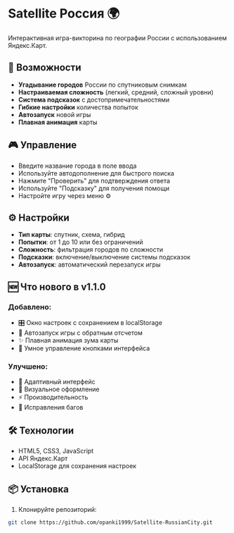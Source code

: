 # Satellite  Россия 🌍

Интерактивная игра-викторина по географии России с использованием Яндекс.Карт.

## 🚀 Возможности

- **Угадывание городов** России по спутниковым снимкам
- **Настраиваемая сложность** (легкий, средний, сложный уровни)
- **Система подсказок** с достопримечательностями
- **Гибкие настройки** количества попыток
- **Автозапуск** новой игры
- **Плавная анимация** карты

## 🎮 Управление

- Введите название города в поле ввода
- Используйте автодополнение для быстрого поиска
- Нажмите "Проверить" для подтверждения ответа
- Используйте "Подсказку" для получения помощи
- Настройте игру через меню ⚙️

## ⚙️ Настройки

- **Тип карты**: спутник, схема, гибрид
- **Попытки**: от 1 до 10 или без ограничений
- **Сложность**: фильтрация городов по сложности
- **Подсказки**: включение/выключение системы подсказок
- **Автозапуск**: автоматический перезапуск игры

## 🆕 Что нового в v1.1.0

### Добавлено:
- 🎛️ Окно настроек с сохранением в localStorage
- 🔄 Автозапуск игры с обратным отсчетом
- ✨ Плавная анимация зума карты
- 🎯 Умное управление кнопками интерфейса

### Улучшено:
- 📱 Адаптивный интерфейс
- 🎨 Визуальное оформление
- ⚡ Производительность
- 🐛 Исправления багов

## 🛠️ Технологии

- HTML5, CSS3, JavaScript
- API Яндекс.Карт
- LocalStorage для сохранения настроек

## 📦 Установка

1. Клонируйте репозиторий:
```bash
git clone https://github.com/opanki1999/Satellite-RussianCity.git
